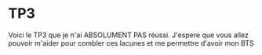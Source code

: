 # TP3
Voici le TP3 que je n'ai ABSOLUMENT PAS réussi. J'espere que vous allez pouvoir m'aider pour combler ces lacunes et me permettre d'avoir mon BTS
